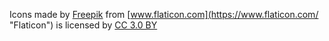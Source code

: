 Icons made by [Freepik](https://www.freepik.com/ "Freepik") 
from [www.flaticon.com](https://www.flaticon.com/ "Flaticon") 
is licensed by [CC 3.0 BY](http://creativecommons.org/licenses/by/3.0/ "Creative Commons BY 3.0")